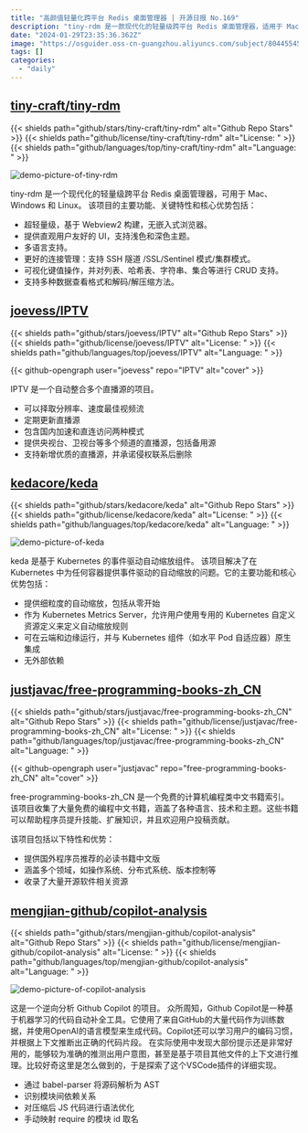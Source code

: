 ```yaml
---
title: "高颜值轻量化跨平台 Redis 桌面管理器 | 开源日报 No.169"
description: "tiny-rdm 是一款现代化的轻量级跨平台 Redis 桌面管理器，适用于 Mac、Windows 和 Linux。它的特点包括超轻量级、直观的用户界面、多语言支持和更好的连接管理。它还提供可视化的键值操作和对多种数据格式的支持。"
date: "2024-01-29T23:35:36.362Z"
image: "https://osguider.oss-cn-guangzhou.aliyuncs.com/subject/804455454644566c28f3db06e1368951.png"
tags: []
categories:
  - "daily"
---
```


## [tiny-craft/tiny-rdm](https://github.com/tiny-craft/tiny-rdm)

{{< shields path="github/stars/tiny-craft/tiny-rdm" alt="Github Repo Stars" >}} {{< shields path="github/license/tiny-craft/tiny-rdm" alt="License: " >}} {{< shields path="github/languages/top/tiny-craft/tiny-rdm" alt="Language: " >}}

![demo-picture-of-tiny-rdm](https://static.osguider.com/subject/github/tiny-craft/tiny-rdm/8f901e692d9a414ae27b0dda2bd004e9.png)

tiny-rdm 是一个现代化的轻量级跨平台 Redis 桌面管理器，可用于 Mac、Windows 和 Linux。
该项目的主要功能、关键特性和核心优势包括：

- 超轻量级，基于 Webview2 构建，无嵌入式浏览器。
- 提供直观用户友好的 UI，支持浅色和深色主题。
- 多语言支持。
- 更好的连接管理：支持 SSH 隧道 /SSL/Sentinel 模式/集群模式。
- 可视化键值操作，并对列表、哈希表、字符串、集合等进行 CRUD 支持。
- 支持多种数据查看格式和解码/解压缩方法。
  
## [joevess/IPTV](https://github.com/joevess/IPTV)

{{< shields path="github/stars/joevess/IPTV" alt="Github Repo Stars" >}} {{< shields path="github/license/joevess/IPTV" alt="License: " >}} {{< shields path="github/languages/top/joevess/IPTV" alt="Language: " >}}

{{< github-opengraph user="joevess" repo="IPTV" alt="cover" >}}

IPTV 是一个自动整合多个直播源的项目。

- 可以择取分辨率、速度最佳视频流
- 定期更新直播源
- 包含国内加速和直连访问两种模式
- 提供央视台、卫视台等多个频道的直播源，包括备用源
- 支持新增优质的直播源，并承诺侵权联系后删除
  
## [kedacore/keda](https://github.com/kedacore/keda)

{{< shields path="github/stars/kedacore/keda" alt="Github Repo Stars" >}} {{< shields path="github/license/kedacore/keda" alt="License: " >}} {{< shields path="github/languages/top/kedacore/keda" alt="Language: " >}}

![demo-picture-of-keda](https://static.osguider.com/subject/github/kedacore/keda/9b2af9506b253801865115c2e8cf44f4.png)

keda 是基于 Kubernetes 的事件驱动自动缩放组件。
该项目解决了在 Kubernetes 中为任何容器提供事件驱动的自动缩放的问题。它的主要功能和核心优势包括：

- 提供细粒度的自动缩放，包括从零开始
- 作为 Kubernetes Metrics Server，允许用户使用专用的 Kubernetes 自定义资源定义来定义自动缩放规则
- 可在云端和边缘运行，并与 Kubernetes 组件（如水平 Pod 自适应器）原生集成
- 无外部依赖
  
## [justjavac/free-programming-books-zh_CN](https://github.com/justjavac/free-programming-books-zh_CN)

{{< shields path="github/stars/justjavac/free-programming-books-zh_CN" alt="Github Repo Stars" >}} {{< shields path="github/license/justjavac/free-programming-books-zh_CN" alt="License: " >}} {{< shields path="github/languages/top/justjavac/free-programming-books-zh_CN" alt="Language: " >}}

{{< github-opengraph user="justjavac" repo="free-programming-books-zh_CN" alt="cover" >}}

free-programming-books-zh_CN 是一个免费的计算机编程类中文书籍索引。
该项目收集了大量免费的编程中文书籍，涵盖了各种语言、技术和主题。这些书籍可以帮助程序员提升技能、扩展知识，并且欢迎用户投稿贡献。

该项目包括以下特性和优势：

- 提供国外程序员推荐的必读书籍中文版
- 涵盖多个领域，如操作系统、分布式系统、版本控制等
- 收录了大量开源软件相关资源
  
## [mengjian-github/copilot-analysis](https://github.com/mengjian-github/copilot-analysis)

{{< shields path="github/stars/mengjian-github/copilot-analysis" alt="Github Repo Stars" >}} {{< shields path="github/license/mengjian-github/copilot-analysis" alt="License: " >}} {{< shields path="github/languages/top/mengjian-github/copilot-analysis" alt="Language: " >}}

![demo-picture-of-copilot-analysis](https://osguider.oss-cn-guangzhou.aliyuncs.com/subject/b2106fc8fa0fe5e2fed76e1170da9c03.png)

这是一个逆向分析 Github Copilot 的项目。
众所周知，Github Copilot是一种基于机器学习的代码自动补全工具。它使用了来自GitHub的大量代码作为训练数据，并使用OpenAI的语言模型来生成代码。Copilot还可以学习用户的编码习惯，并根据上下文推断出正确的代码片段。
在实际使用中发现大部份提示还是非常好用的，能够较为准确的推测出用户意图，甚至是基于项目其他文件的上下文进行推理。比较好奇这里是怎么做到的，于是探索了这个VSCode插件的详细实现。

- 通过 babel-parser 将源码解析为 AST
- 识别模块间依赖关系
- 对压缩后 JS 代码进行语法优化
- 手动映射 require 的模块 id 取名
  
